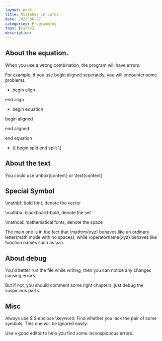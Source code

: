```yaml
---
layout: post
title: Mistakes in LaTex
date: 2022-06-27
categories: Programming
tags: [LaTex]
description:
---
```


## About the equation.

When you use a wrong combination, the program will have errors.

For example, if you use begin aligned seperately, you will encounter some problems.

- begin align

end align

- begin equation

begin aligned

end aligned

end equation

- \\[
begin split
end split
\\]

## About the text

You could use \\mbox{content} or \\text{content}

## Special Symbol

\\mathbf: bold font, denote the vector

\\mathbb: blackboard-bold, denote the set

\\mathcal: mathematical fonts, denote the space

The main one is in the fact that \mathrm{xyz} behaves like an ordinary letter(math mode with no spaces), while \operatorname{xyz} behaves like function names such as \sin.

## About debug

You'd better run the file while writing, then you can notice any changes causing errors.

But if not, you should comment some right chapters, just debug the suspicious parts.

##  Misc

Always use $ $ enclose \keyword. 
Find whether you lack the pair of some symbols.
This one will be ignored easily.

Use a good editor to help you find some inconspicuous errors.